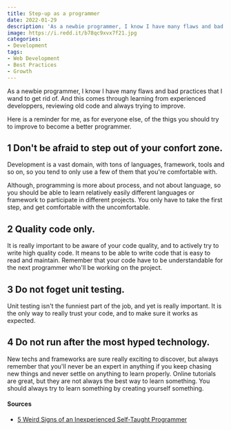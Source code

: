 ```yaml
---
title: Step-up as a programmer
date: 2022-01-29
description: 'As a newbie programmer, I know I have many flaws and bad practices that I wand to get rid of. And this comes through learning from experienced developpers, reviewing old code and always trying to improve.'
image: https://i.redd.it/b78qc9xvx7f21.jpg
categories:
- Development
tags:
- Web Development
- Best Practices
- Growth
---
```


As a newbie programmer, I know I have many flaws and bad practices that I wand to get rid of. And this comes through learning from experienced developpers, reviewing old code and always trying to improve.

Here is a reminder for me, as for everyone else, of the thigs you should try to improve to become a better programmer.

## 1 Don't be afraid to step out of your confort zone.
Development is a vast domain, with tons of languages, framework, tools and so on, so you tend to only use a few of them that you're comfortable with.

Although, programming is more about process, and not about language, so you should be able to learn relatively easily different languages or framework to participate in different projects. You only have to take the first step, and get comfortable with the uncomfortable.

## 2 Quality code only.
It is really important to be aware of your code quality, and to actively try to write high quality code. It means to be able to write code that is easy to read and maintain. Remember that your code have to be understandable for the next programmer who'll be working on the project.

## 3 Do not foget unit testing.
Unit testing isn't the funniest part of the job, and yet is really important. It is the only way to really trust your code, and to make sure it works as expected.

## 4 Do not run after the most hyped technology.
New techs and frameworks are sure really exciting to discover, but always remember that you'll never be an expert in anything if you keep chasing new things and never settle on anything to learn properly.
Online tutorials are great, but they are not always the best way to learn something. You should always try to learn something by creating yourself something.

#### Sources
- [5 Weird Signs of an Inexperienced Self-Taught Programmer](https://javascript.plainenglish.io/5-weird-signs-of-an-inexperienced-self-taught-programmer-a531f4eb6683)